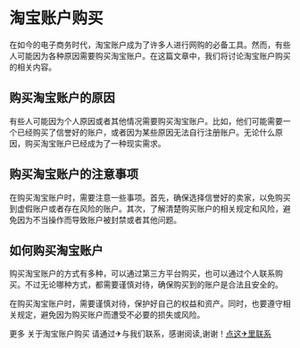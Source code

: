 # 淘宝账户购买

在如今的电子商务时代，淘宝账户成为了许多人进行网购的必备工具。然而，有些人可能因为各种原因需要购买淘宝账户。在这篇文章中，我们将讨论淘宝账户购买的相关内容。

## 购买淘宝账户的原因

有些人可能因为个人原因或者其他情况需要购买淘宝账户。比如，他们可能需要一个已经购买了信誉好的账户，或者因为某些原因无法自行注册账户。无论什么原因，购买淘宝账户已经成为了一种现实需求。

## 购买淘宝账户的注意事项

在购买淘宝账户时，需要注意一些事项。首先，确保选择信誉好的卖家，以免购买到虚假账户或者存在风险的账户。其次，了解清楚购买账户的相关规定和风险，避免因为不当操作而导致账户被封禁或者其他问题。

## 如何购买淘宝账户

购买淘宝账户的方式有多种，可以通过第三方平台购买，也可以通过个人联系购买。不过无论哪种方式，都需要谨慎对待，确保购买到的账户是合法且安全的。

在购买淘宝账户时，需要谨慎对待，保护好自己的权益和资产。同时，也要遵守相关规定，避免因为购买账户而遭受不必要的损失或风险。

更多 关于淘宝账户购买 请通过✈与我们联系，感谢阅读,谢谢！[点这✈里联系](https://d.k02.cc)